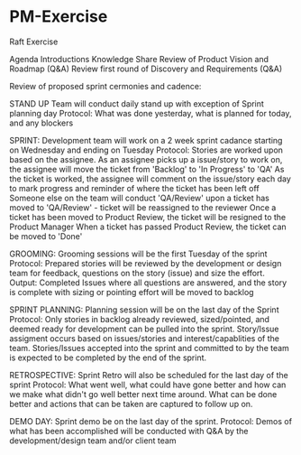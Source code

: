 # PM-Exercise
Raft Exercise

Agenda
Introductions 
Knowledge Share
  Review of Product Vision and Roadmap (Q&A)
  Review first round of Discovery and Requirements (Q&A)

Review of proposed sprint cermonies and cadence:
  
  STAND UP 
    Team will conduct daily stand up with exception of Sprint planning day
      Protocol: What was done yesterday, what is planned for today, and any blockers 
      
  SPRINT: Development team will work on a 2 week sprint cadance starting on Wednesday and ending on Tuesday
    Protocol: Stories are worked upon based on the assignee. 
    As an assignee picks up a issue/story to work on, the assignee will move the ticket from 'Backlog' to 'In Progress' to 'QA'
    As the ticket is worked, the assignee will comment on the issue/story each day to mark progress and reminder of where the ticket has been left off
    Someone else on the team will conduct 'QA/Review' upon a ticket has moved to 'QA/Review' - ticket will be reassigned to the reviewer
    Once a ticket has been moved to Product Review, the ticket will be resigned to the Product Manager
    When a ticket has passed Product Review, the ticket can be moved to 'Done' 
          
  GROOMING: Grooming sessions will be the first Tuesday of the sprint
      Protocol: Prepared stories will be reviewed by the development or design team for feedback, questions on the story (issue) and size the effort. 
      Output: Completed Issues where all questions are answered, and the story is complete with sizing or pointing effort will be moved to backlog
     
   SPRINT PLANNING: Planning session will be on the last day of the Sprint
      Protocol: Only stories in backlog already reviewed, sized/pointed, and deemed ready for development can be pulled into the sprint. Story/Issue      assigment occurs based on issues/stories and interest/capablities of the team. Stories/Issues accepted into the sprint and committed to by the team is expected to be completed by the end of the sprint. 
      
  RETROSPECTIVE: Sprint Retro will also be scheduled for the last day of the sprint
    Protocol: What went well, what could have gone better and how can we make what didn't go well better next time around. What can be done better and actions that can be taken are captured to follow up on.
  
  DEMO DAY: Sprint demo be on the last day of the sprint.
  Protocol: Demos of what has been accomplished will be conducted with Q&A by the development/design team and/or client team
  
  
  
